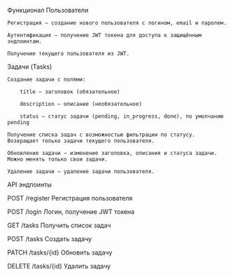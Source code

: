 Функционал
Пользователи

    Регистрация — создание нового пользователя с логином, email и паролем.

    Аутентификация — получение JWT токена для доступа к защищённым эндпоинтам.

    Получение текущего пользователя из JWT.

Задачи (Tasks)

    Создание задачи с полями:

        title — заголовок (обязательное)

        description — описание (необязательное)

        status — статус задачи (pending, in_progress, done), по умолчанию pending

    Получение списка задач с возможностью фильтрации по статусу. Возвращает только задачи текущего пользователя.

    Обновление задачи — изменение заголовка, описания и статуса задачи. Можно менять только свои задачи.

    Удаление задачи — удаление задачи пользователя.

API эндпоинты

POST	/register	Регистрация пользователя	

POST	/login	Логин, получение JWT токена	

GET	/tasks	Получить список задач	 

POST	/tasks	Создать задачу	 

PATCH	/tasks/{id}	Обновить задачу	 

DELETE	/tasks/{id}	Удалить задачу	 
